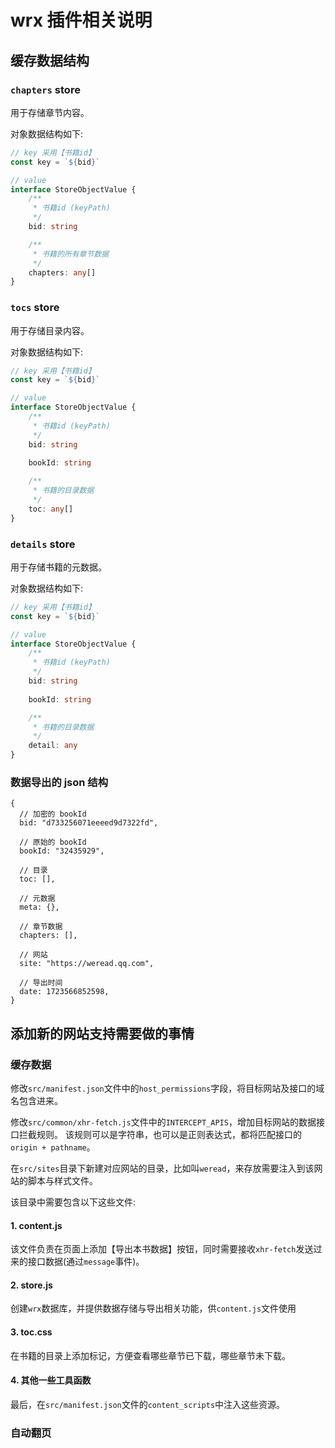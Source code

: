 # wrx 插件相关说明

## 缓存数据结构

### `chapters` store

用于存储章节内容。

对象数据结构如下:

```ts
// key 采用【书籍id】
const key = `${bid}`

// value
interface StoreObjectValue {
    /**
     * 书籍id (keyPath)
     */
    bid: string

    /**
     * 书籍的所有章节数据
     */
    chapters: any[]
}
```

### `tocs` store

用于存储目录内容。

对象数据结构如下:

```ts
// key 采用【书籍id】
const key = `${bid}`

// value
interface StoreObjectValue {
    /**
     * 书籍id (keyPath)
     */
    bid: string
    
    bookId: string

    /**
     * 书籍的目录数据
     */
    toc: any[]
}
```


### `details` store

用于存储书籍的元数据。

对象数据结构如下:

```ts
// key 采用【书籍id】
const key = `${bid}`

// value
interface StoreObjectValue {
    /**
     * 书籍id (keyPath)
     */
    bid: string
    
    bookId: string

    /**
     * 书籍的目录数据
     */
    detail: any
}
```

### 数据导出的 json 结构

```json5
{
  // 加密的 bookId
  bid: "d733256071eeeed9d7322fd",
  
  // 原始的 bookId
  bookId: "32435929",
  
  // 目录
  toc: [],
  
  // 元数据
  meta: {},
  
  // 章节数据
  chapters: [],
  
  // 网站
  site: "https://weread.qq.com",
  
  // 导出时间
  date: 1723566852598,
}
```

## 添加新的网站支持需要做的事情

### 缓存数据

修改`src/manifest.json`文件中的`host_permissions`字段，将目标网站及接口的域名包含进来。

修改`src/common/xhr-fetch.js`文件中的`INTERCEPT_APIS`，增加目标网站的数据接口拦截规则。
该规则可以是字符串，也可以是正则表达式，都将匹配接口的`origin + pathname`。

在`src/sites`目录下新建对应网站的目录，比如叫`weread`，来存放需要注入到该网站的脚本与样式文件。

该目录中需要包含以下这些文件:

#### 1. content.js 
该文件负责在页面上添加【导出本书数据】按钮，同时需要接收`xhr-fetch`发送过来的接口数据(通过`message`事件)。

#### 2. store.js
创建`wrx`数据库，并提供数据存储与导出相关功能，供`content.js`文件使用

#### 3. toc.css
在书籍的目录上添加标记，方便查看哪些章节已下载，哪些章节未下载。

#### 4. 其他一些工具函数

最后，在`src/manifest.json`文件的`content_scripts`中注入这些资源。

### 自动翻页
